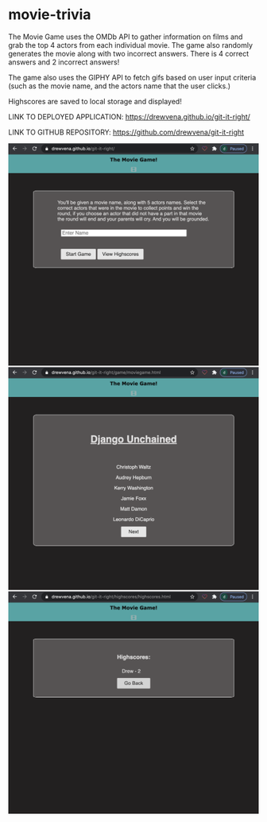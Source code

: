 # movie-trivia
The Movie Game uses the OMDb API to gather information on films and grab the top 4 actors from each individual movie. The game also randomly generates the movie along with two incorrect answers. There is 4 correct answers and 2 incorrect answers! 

The game also uses the GIPHY API to fetch gifs based on user input criteria (such as the movie name, and the actors name that the user clicks.) 

Highscores are saved to local storage and displayed!

LINK TO DEPLOYED APPLICATION:
https://drewvena.github.io/git-it-right/

LINK TO GITHUB REPOSITORY: https://github.com/drewvena/git-it-right

![Screenshot](./images/index.png)
![Screenshot](./images/game.png)
![Screenshot](./images/highscores.png)